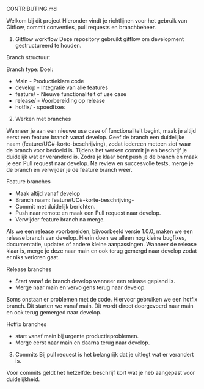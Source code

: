 CONTRIBUTING.md

Welkom bij dit project
Hieronder vindt je richtlijnen voor het gebruik van Gitflow, commit conventies, pull requests en branchbeheer.


1. Gitflow workflow
Deze repository gebruikt gitflow om development gestructureerd te houden.

Branch structuur:

Branch type:                 Doel:
- Main                        - Productieklare code
- develop                     - Integratie van alle features
- feature/                    - Nieuwe functionaliteit of use case
- release/                    - Voorbereiding op release
- hotfix/                     - spoedfixes


2. Werken met branches

Wanneer je aan een nieuwe use case of functionaliteit begint, maak je altijd eerst een feature branch vanaf develop. Geef de branch een duidelijke naam (feature/UC#-korte-beschrijving), zodat iedereen meteen ziet waar de branch voor bedoeld is.
Tijdens het werken commit je en beschrijf je duidelijk wat er veranderd is. Zodra je klaar bent push je de branch en maak je een Pull request naar develop. Na review en succesvolle tests, merge je de branch en verwijder je de feature branch weer.

Feature branches
- Maak altijd vanaf develop
- Branch naam: feature/UC#-korte-beschrijving-
- Commit met duidelijk berichten.
- Push naar remote en maak een Pull request naar develop.
- Verwijder feature branch na merge.

Als we een release voorbereiden, bijvoorbeeld versie 1.0.0, maken we een release branch van develop. Hierin doen we alleen nog kleine bugfixes, documentatie, updates of andere kleine aanpassingen.
Wanneer de release klaar is, merge je deze naar main en ook terug gemergd naar develop zodat er niks verloren gaat. 

Release branches
- Start vanaf de branch develop wanneer een release gepland is.
- Merge naar main en vervolgens terug naar develop.

Soms onstaan er problemen met de code. Hiervoor gebruiken we een hotfix branch. Dit starten we vanaf main. Dit wordt direct doorgevoerd naar main en ook terug gemerged naar develop.

Hotfix branches
- start vanaf main bij urgente productieproblemen.
- Merge eerst naar main en daarna terug naar develop.

3. Commits
Bij pull request is het belangrijk dat je uitlegt wat er verandert is.

Voor commits geldt het hetzelfde: beschrijf kort wat je heb aangepast voor duidelijkheid.




